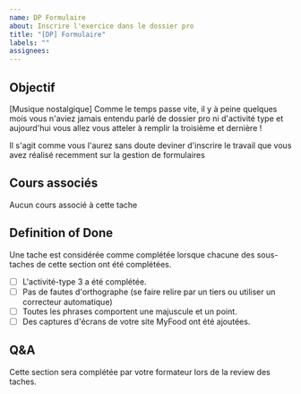 ```yaml
---
name: DP Formulaire
about: Inscrire l'exercice dans le dossier pro
title: "[DP] Formulaire"
labels: ""
assignees:
---
```


## Objectif

[Musique nostalgique]
Comme le temps passe vite, il y à peine quelques mois vous n'aviez jamais entendu parlé de dossier pro ni d'activité type
et aujourd'hui vous allez vous atteler à remplir la troisième et dernière !

Il s'agit comme vous l'aurez sans doute deviner d'inscrire le travail que vous avez réalisé recemment sur la gestion de formulaires

## Cours associés

Aucun cours associé à cette tache

## Definition of Done

Une tache est considérée comme complétée lorsque chacune des sous-taches de cette section ont été complétées.

- [ ] L'activité-type 3 a été complétée.
- [ ] Pas de fautes d'orthographe (se faire relire par un tiers ou utiliser un correcteur automatique)
- [ ] Toutes les phrases comportent une majuscule et un point.
- [ ] Des captures d'écrans de votre site MyFood ont été ajoutées.

## Q&A

Cette section sera complétée par votre formateur lors de la review des taches.
